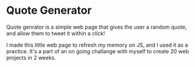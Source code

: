 
# Quote Generator

Quote genrator is a simple web page that gives the user a random quote, and allow them to tweet it within a click!

I made this little web page to refresh my memory on JS, and I used it as a practice. It's a part of an on going challange with myself to create 20 web projects in 2 weeks.
